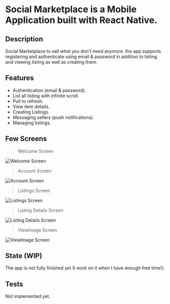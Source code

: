 # Social Marketplace is a Mobile Application built with React Native.

## Description
Social Marketplace to sell what you don't need anymore. the app supports registering and authenticate using email & password in addition to listing and viewing listing as well as creating them.

## Features
- Authentication (email & password).
- List all listing with infinite scroll.
- Pull to refresh.
- View item details.
- Creating Listings.
- Messaging sellers (push notifications).
- Managing listings.

## Few Screens

> Welcome Screen

![Welcome Screen](https://github.com/ELATTARIYassine/social-marketplace-react-native/tree/master/Github-readme-images/WelcomeScreen.png "Welcome Screen")

> Account Screen

![Account Screen](https://github.com/ELATTARIYassine/social-marketplace-react-native/tree/master/Github-readme-images/AccountScreen.png "Account Screen")


> Listings Screen

![Listings Screen](https://github.com/ELATTARIYassine/social-marketplace-react-native/tree/master/Github-readme-images/ListingsScreen.png "Listings Screen")


> Listing Details Screen

![Listing Details Screen](https://github.com/ELATTARIYassine/social-marketplace-react-native/tree/master/Github-readme-images/ListingDetailsScreen.png "Listing Details Screen")

> ViewImage Screen

![ViewImage Screen](https://github.com/ELATTARIYassine/social-marketplace-react-native/tree/master/Github-readme-images/ViewImageScreen.png "ViewImage Screen")

## State (WIP)
The app is not fully finished yet (I work on it when I have enough free time!).

## Tests
Not implemented yet.
